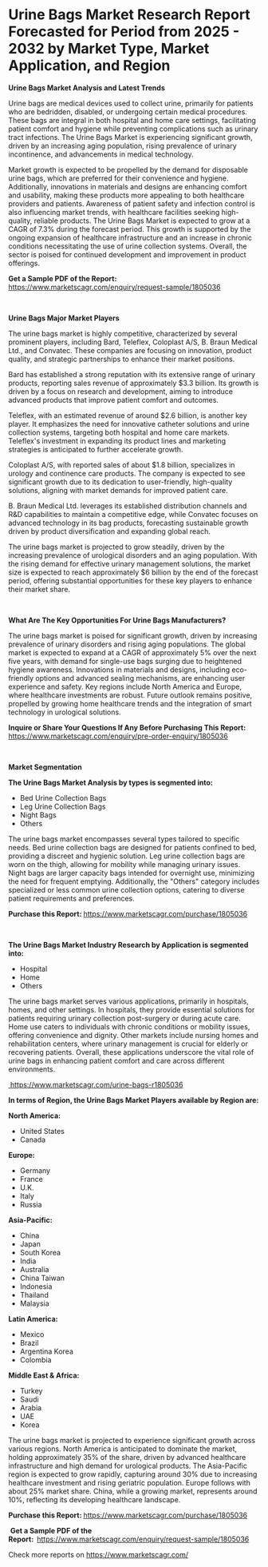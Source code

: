 <p><h1>Urine Bags Market Research Report Forecasted for Period from 2025 -  2032 by Market Type, Market Application, and Region</h1></p><p><strong>Urine Bags Market Analysis and Latest Trends</strong></p>
<p><p>Urine bags are medical devices used to collect urine, primarily for patients who are bedridden, disabled, or undergoing certain medical procedures. These bags are integral in both hospital and home care settings, facilitating patient comfort and hygiene while preventing complications such as urinary tract infections. The Urine Bags Market is experiencing significant growth, driven by an increasing aging population, rising prevalence of urinary incontinence, and advancements in medical technology.</p><p>Market growth is expected to be propelled by the demand for disposable urine bags, which are preferred for their convenience and hygiene. Additionally, innovations in materials and designs are enhancing comfort and usability, making these products more appealing to both healthcare providers and patients. Awareness of patient safety and infection control is also influencing market trends, with healthcare facilities seeking high-quality, reliable products. The Urine Bags Market is expected to grow at a CAGR of 7.3% during the forecast period. This growth is supported by the ongoing expansion of healthcare infrastructure and an increase in chronic conditions necessitating the use of urine collection systems. Overall, the sector is poised for continued development and improvement in product offerings.</p></p>
<p><strong>Get a Sample PDF of the Report:&nbsp;</strong> <a href="https://www.marketscagr.com/enquiry/request-sample/1805036?utm_campaign=2935&utm_medium=2&utm_source=Github&utm_content=ia&utm_term=05042025&utm_id=urine-bags">https://www.marketscagr.com/enquiry/request-sample/1805036</a></p>
<p>&nbsp;</p>
<p><strong>Urine Bags Major Market Players</strong></p>
<p><p>The urine bags market is highly competitive, characterized by several prominent players, including Bard, Teleflex, Coloplast A/S, B. Braun Medical Ltd., and Convatec. These companies are focusing on innovation, product quality, and strategic partnerships to enhance their market positions.</p><p>Bard has established a strong reputation with its extensive range of urinary products, reporting sales revenue of approximately $3.3 billion. Its growth is driven by a focus on research and development, aiming to introduce advanced products that improve patient comfort and outcomes.</p><p>Teleflex, with an estimated revenue of around $2.6 billion, is another key player. It emphasizes the need for innovative catheter solutions and urine collection systems, targeting both hospital and home care markets. Teleflex's investment in expanding its product lines and marketing strategies is anticipated to further accelerate growth.</p><p>Coloplast A/S, with reported sales of about $1.8 billion, specializes in urology and continence care products. The company is expected to see significant growth due to its dedication to user-friendly, high-quality solutions, aligning with market demands for improved patient care.</p><p>B. Braun Medical Ltd. leverages its established distribution channels and R&D capabilities to maintain a competitive edge, while Convatec focuses on advanced technology in its bag products, forecasting sustainable growth driven by product diversification and expanding global reach.</p><p>The urine bags market is projected to grow steadily, driven by the increasing prevalence of urological disorders and an aging population. With the rising demand for effective urinary management solutions, the market size is expected to reach approximately $6 billion by the end of the forecast period, offering substantial opportunities for these key players to enhance their market share.</p></p>
<p>&nbsp;</p>
<p><strong>What Are The Key Opportunities For Urine Bags Manufacturers?</strong></p>
<p><p>The urine bags market is poised for significant growth, driven by increasing prevalence of urinary disorders and rising aging populations. The global market is expected to expand at a CAGR of approximately 5% over the next five years, with demand for single-use bags surging due to heightened hygiene awareness. Innovations in materials and designs, including eco-friendly options and advanced sealing mechanisms, are enhancing user experience and safety. Key regions include North America and Europe, where healthcare investments are robust. Future outlook remains positive, propelled by growing home healthcare trends and the integration of smart technology in urological solutions.</p></p>
<p><strong>Inquire or Share Your Questions If Any Before Purchasing This Report:</strong> <a href="https://www.marketscagr.com/enquiry/pre-order-enquiry/1805036?utm_campaign=2935&utm_medium=2&utm_source=Github&utm_content=ia&utm_term=05042025&utm_id=urine-bags">https://www.marketscagr.com/enquiry/pre-order-enquiry/1805036</a></p>
<p>&nbsp;</p>
<p><strong>Market Segmentation</strong></p>
<p><strong>The Urine Bags Market Analysis by types is segmented into:</strong></p>
<p><ul><li>Bed Urine Collection Bags</li><li>Leg Urine Collection Bags</li><li>Night Bags</li><li>Others</li></ul></p>
<p><p>The urine bags market encompasses several types tailored to specific needs. Bed urine collection bags are designed for patients confined to bed, providing a discreet and hygienic solution. Leg urine collection bags are worn on the thigh, allowing for mobility while managing urinary issues. Night bags are larger capacity bags intended for overnight use, minimizing the need for frequent emptying. Additionally, the "Others" category includes specialized or less common urine collection options, catering to diverse patient requirements and preferences.</p></p>
<p><strong>Purchase this Report:&nbsp;</strong><a href="https://www.marketscagr.com/purchase/1805036?utm_campaign=2935&utm_medium=2&utm_source=Github&utm_content=ia&utm_term=05042025&utm_id=urine-bags">https://www.marketscagr.com/purchase/1805036</a></p>
<p>&nbsp;</p>
<p><strong>The Urine Bags Market Industry Research by Application is segmented into:</strong></p>
<p><ul><li>Hospital</li><li>Home</li><li>Others</li></ul></p>
<p><p>The urine bags market serves various applications, primarily in hospitals, homes, and other settings. In hospitals, they provide essential solutions for patients requiring urinary collection post-surgery or during acute care. Home use caters to individuals with chronic conditions or mobility issues, offering convenience and dignity. Other markets include nursing homes and rehabilitation centers, where urinary management is crucial for elderly or recovering patients. Overall, these applications underscore the vital role of urine bags in enhancing patient comfort and care across different environments.</p></p>
<p><a href="https://www.marketscagr.com/urine-bags-r1805036?utm_campaign=2935&utm_medium=2&utm_source=Github&utm_content=ia&utm_term=05042025&utm_id=urine-bags">&nbsp;https://www.marketscagr.com/urine-bags-r1805036</a></p>
<p><strong>In terms of Region, the Urine Bags Market Players available by Region are:</strong></p>
<p>
    <p> <strong> North America: </strong>
        <ul>
            <li>United States</li>
            <li>Canada</li>
        </ul>
        </p> 
    <p> <strong> Europe: </strong>
        <ul>
            <li>Germany</li>
            <li>France</li>
            <li>U.K.</li>
            <li>Italy</li>
            <li>Russia</li>
        </ul>
        </p> 
    <p> <strong> Asia-Pacific: </strong>
        <ul>
            <li>China</li>
            <li>Japan</li>
            <li>South Korea</li>
            <li>India</li>
            <li>Australia</li>
            <li>China Taiwan</li>
            <li>Indonesia</li>
            <li>Thailand</li>
            <li>Malaysia</li>
        </ul>
        </p> 
    <p> <strong> Latin America: </strong>
        <ul>
            <li>Mexico</li>
            <li>Brazil</li>
            <li>Argentina Korea</li>
            <li>Colombia</li>
        </ul>
        </p> 
    <p> <strong> Middle East & Africa: </strong>
        <ul>
            <li>Turkey</li>
            <li>Saudi</li>
            <li>Arabia</li>
            <li>UAE</li>
            <li>Korea</li>
        </ul>
    </p>
    </p>
<p><p>The urine bags market is projected to experience significant growth across various regions. North America is anticipated to dominate the market, holding approximately 35% of the share, driven by advanced healthcare infrastructure and high demand for urological products. The Asia-Pacific region is expected to grow rapidly, capturing around 30% due to increasing healthcare investment and rising geriatric population. Europe follows with about 25% market share. China, while a growing market, represents around 10%, reflecting its developing healthcare landscape.</p></p>
<p><strong>Purchase this Report: </strong><a href="https://www.marketscagr.com/purchase/1805036?utm_campaign=2935&utm_medium=2&utm_source=Github&utm_content=ia&utm_term=05042025&utm_id=urine-bags">https://www.marketscagr.com/purchase/1805036</a></p>
<p>&nbsp;<strong>Get a Sample PDF of the Report:&nbsp;&nbsp;</strong><a href="https://www.marketscagr.com/enquiry/request-sample/1805036?utm_campaign=2935&utm_medium=2&utm_source=Github&utm_content=ia&utm_term=05042025&utm_id=urine-bags">https://www.marketscagr.com/enquiry/request-sample/1805036</a></p>
<p><strong></strong></p>
<p>Check more reports on <a href="https://www.marketscagr.com/?utm_campaign=2935&utm_medium=2&utm_source=Github&utm_content=ia&utm_term=05042025&utm_id=urine-bags">https://www.marketscagr.com/</a></p>